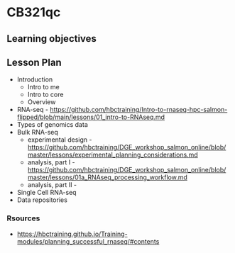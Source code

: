 # CB321qc
## Learning objectives

## Lesson Plan

* Introduction
    * Intro to me
    * Intro to core
    * Overview
* RNA-seq - https://github.com/hbctraining/Intro-to-rnaseq-hpc-salmon-flipped/blob/main/lessons/01_intro-to-RNAseq.md
* Types of genomics data
* Bulk RNA-seq
    * experimental design - https://github.com/hbctraining/DGE_workshop_salmon_online/blob/master/lessons/experimental_planning_considerations.md
    * analysis, part I - https://github.com/hbctraining/DGE_workshop_salmon_online/blob/master/lessons/01a_RNAseq_processing_workflow.md
    * analysis, part II - 
* Single Cell RNA-seq
* Data repositories



### Rsources

* https://hbctraining.github.io/Training-modules/planning_successful_rnaseq/#contents


